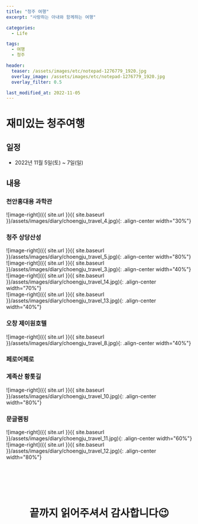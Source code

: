 ```yaml
---
title: "청주 여행"
excerpt: "사랑하는 아내와 함께하는 여행"

categories:
  - Life

tags:
  - 여행
  - 청주

header:
  teaser: /assets/images/etc/notepad-1276779_1920.jpg
  overlay_image: /assets/images/etc/notepad-1276779_1920.jpg
  overlay_filter: 0.5

last_modified_at: 2022-11-05
---
```


# 재미있는 청주여행

## 일정
- 2022년 11월 5일(토) ~ 7일(일)

## 내용
### 천안홍대용 과학관

![image-right]({{ site.url }}{{ site.baseurl }}/assets/images/diary/choengju_travel_4.jpg){: .align-center width="30%"}


### 청주 상당산성  

![image-right]({{ site.url }}{{ site.baseurl }}/assets/images/diary/choengju_travel_5.jpg){: .align-center width="80%"}  
![image-right]({{ site.url }}{{ site.baseurl }}/assets/images/diary/choengju_travel_3.jpg){: .align-center width="40%"}  
![image-right]({{ site.url }}{{ site.baseurl }}/assets/images/diary/choengju_travel_14.jpg){: .align-center width="70%"}   
![image-right]({{ site.url }}{{ site.baseurl }}/assets/images/diary/choengju_travel_13.jpg){: .align-center width="40%"}  


### 오창 제이원호텔  

![image-right]({{ site.url }}{{ site.baseurl }}/assets/images/diary/choengju_travel_8.jpg){: .align-center width="40%"}  


### 페로어페로

### 계족산 황톳길  

![image-right]({{ site.url }}{{ site.baseurl }}/assets/images/diary/choengju_travel_10.jpg){: .align-center width="80%"}  


### 문글램핑  
 
![image-right]({{ site.url }}{{ site.baseurl }}/assets/images/diary/choengju_travel_11.jpg){: .align-center width="60%"}  
![image-right]({{ site.url }}{{ site.baseurl }}/assets/images/diary/choengju_travel_12.jpg){: .align-center width="80%"}  




<br>
<br>
<br>
<br>


<center>
<h1>끝까지 읽어주셔서 감사합니다😉</h1>
</center>


<br>
<br>
<br>
<br>


